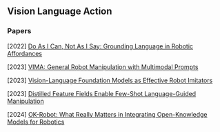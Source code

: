 ## Vision Language Action

### Papers

[2022] [Do As I Can, Not As I Say: Grounding Language in Robotic Affordances](https://arxiv.org/abs/2204.01691)

[2023] [VIMA: General Robot Manipulation with Multimodal Prompts](https://arxiv.org/abs/2210.03094)

[2023] [Vision-Language Foundation Models as Effective Robot Imitators](https://arxiv.org/abs/2311.01378)

[2023] [Distilled Feature Fields Enable Few-Shot Language-Guided Manipulation](https://arxiv.org/abs/2308.07931)

[2024] [OK-Robot: What Really Matters in Integrating Open-Knowledge Models for Robotics](https://arxiv.org/abs/2401.12202)